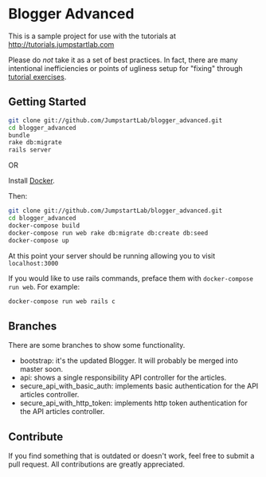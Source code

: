 # Blogger Advanced

This is a sample project for use with the tutorials at http://tutorials.jumpstartlab.com

Please do _not_ take it as a set of best practices. In fact, there are many intentional inefficiencies or points of ugliness setup for "fixing" through [tutorial exercises](http://tutorials.jumpstartlab.com/projects/ruby.html).


## Getting Started

```bash
git clone git://github.com/JumpstartLab/blogger_advanced.git
cd blogger_advanced
bundle
rake db:migrate
rails server
```

OR

Install [Docker](https://www.docker.com/products/docker-desktop).

Then:

```bash
git clone git://github.com/JumpstartLab/blogger_advanced.git
cd blogger_advanced
docker-compose build
docker-compose run web rake db:migrate db:create db:seed
docker-compose up
```

At this point your server should be running allowing you to visit `localhost:3000`

If you would like to use rails commands, preface them with `docker-compose run web`. For example:

```bash
docker-compose run web rails c
```

## Branches

There are some branches to show some functionality.

* bootstrap: it's the updated Blogger. It will probably be merged into master soon.
* api: shows a single responsibility API controller for the articles.
* secure_api_with_basic_auth: implements basic authentication for the API articles controller.
* secure_api_with_http_token: implements http token authentication for the API articles controller.

## Contribute

If you find something that is outdated or doesn't work, feel free to submit a pull request. All contributions are greatly appreciated.
